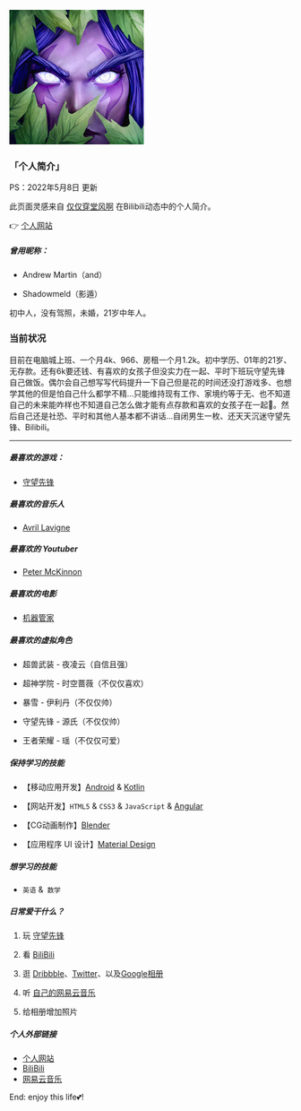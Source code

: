 ![代表头像](/src/assets/markdown/images/icon_shadowmeld.png "Shadowmeld")

### 「个人简介」

PS：2022年5月8日 更新

此页面灵感来自 [仅仅穿堂风啊](https://space.bilibili.com/4255540/dynamic) 在Bilibili动态中的个人简介。

👉 [个人网站](https://shadowmeld.dev/)

##### 曾用昵称：

- Andrew Martin（and）

- Shadowmeld（影遁）

初中人，没有驾照，未婚，21岁中年人。

### 当前状况

目前在电脑城上班、一个月4k、966、房租一个月1.2k。初中学历、01年的21岁、无存款。还有6k要还钱、有喜欢的女孩子但没实力在一起、平时下班玩守望先锋自己做饭。偶尔会自己想写写代码提升一下自己但是花的时间还没打游戏多、也想学其他的但是怕自己什么都学不精…只能维持现有工作、家境约等于无、也不知道自己的未来能咋样也不知道自己怎么做才能有点存款和喜欢的女孩子在一起🙁。然后自己还是社恐、平时和其他人基本都不讲话…自闭男生一枚、还天天沉迷守望先锋、Bilibili。

---

##### 最喜欢的游戏：

- [守望先锋](https://ow.blizzard.cn/home)

##### 最喜欢的音乐人

- [Avril Lavigne](https://music.163.com/#/artist?id=46490)

##### 最喜欢的 Youtuber

- [Peter McKinnon](https://www.petermckinnon.com/)

##### 最喜欢的电影

- [机器管家](https://www.bilibili.com/bangumi/media/md28237153/?spm_id_from=666.25.b_6d656469615f6d6f64756c65.1)

##### 最喜欢的虚拟角色

- 超兽武装 - 夜凌云（自信且强）

- 超神学院 - 时空蔷薇（不仅仅喜欢）

- 暴雪 - 伊利丹（不仅仅帅）

- 守望先锋 - 源氏（不仅仅帅）

- 王者荣耀 - 瑶（不仅仅可爱）

##### 保持学习的技能

- 【移动应用开发】[Android](https://www.android.com/) & [Kotlin](https://www.kotlincn.net/)

- 【网站开发】`HTML5` & `CSS3` & `JavaScript` & [Angular](https://angular.cn/)

- 【CG动画制作】[Blender](https://blender.org/)

- 【应用程序 UI 设计】[Material Design](https://material.io/)

##### 想学习的技能

- `英语` &` 数学`

##### 日常爱干什么？

1. 玩 [守望先锋](https://ow.blizzard.cn/home)

2. 看 [BiliBili](https://www.bilibili.com/)

3. 逛 [Dribbble](https://dribbble.com/)、[Twitter](https://twitter.com/)、以及[Google相册](https://photos.google.com/)

4. 听 [自己的网易云音乐](https://music.163.com/#/user/home?id=280851189)

5. 给相册增加照片

##### 个人外部链接

- [个人网站](https://shadowmeld.dev)
- [BiliBili](https://space.bilibili.com/44458350)
- [网易云音乐](https://music.163.com/#/user/home?id=280851189)

End: enjoy this life💕!
